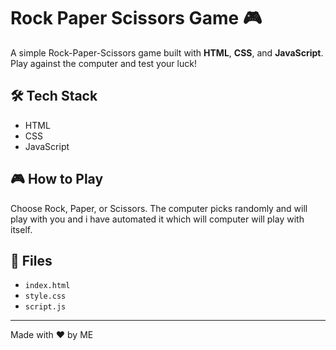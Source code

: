 # Rock Paper Scissors Game 🎮

A simple Rock-Paper-Scissors game built with **HTML**, **CSS**, and **JavaScript**. Play against the computer and test your luck!

## 🛠️ Tech Stack
- HTML
- CSS
- JavaScript

## 🎮 How to Play
Choose Rock, Paper, or Scissors. The computer picks randomly and will play with you and i have automated it which will computer will play with itself.

## 📁 Files
- `index.html`
- `style.css`
- `script.js`

---

Made with ❤️ by ME

